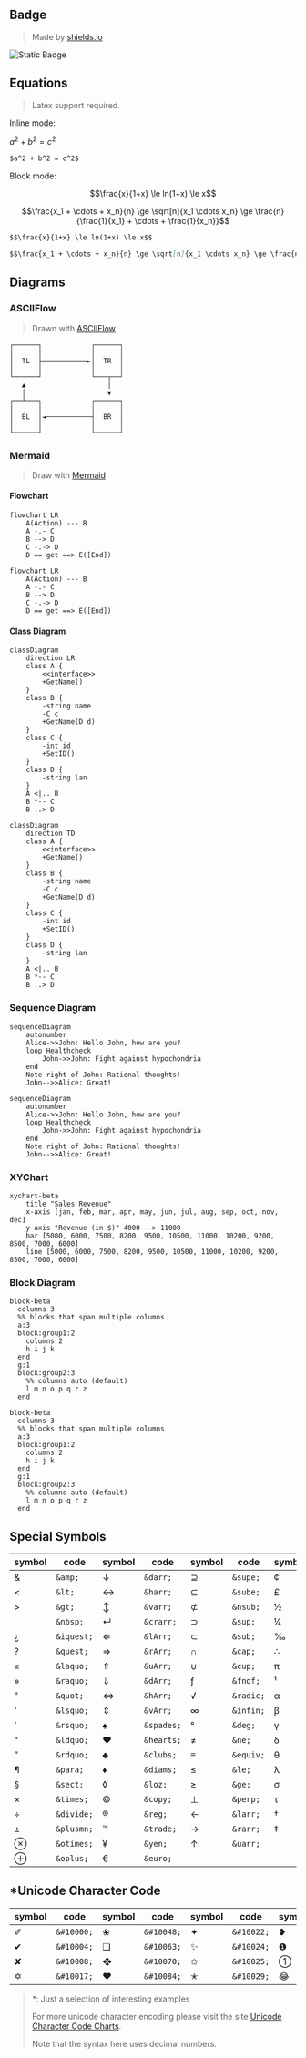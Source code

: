 ## Badge
> Made by [shields.io](https://shields.io/badges/static-badge)

![Static Badge](https://img.shields.io/badge/markdown-badge-blue?logo=dependabot)

## Equations

> Latex support required.

Inline mode: 

$a^2 + b^2 = c^2$

```markdown
$a^2 + b^2 = c^2$
```

Block mode:

$$\frac{x}{1+x} \le ln(1+x) \le x$$

$$\frac{x_1 + \cdots + x_n}{n} \ge \sqrt[n]{x_1 \cdots x_n} \ge \frac{n}{\frac{1}{x_1} + \cdots + \frac{1}{x_n}}$$

```markdown
$$\frac{x}{1+x} \le ln(1+x) \le x$$

$$\frac{x_1 + \cdots + x_n}{n} \ge \sqrt[n]{x_1 \cdots x_n} \ge \frac{n}{\frac{1}{x_1} + \cdots + \frac{1}{x_n}}$$
```

## Diagrams

### ASCIIFlow

> Drawn with [ASCIIFlow](https://asciiflow.com/) 

```
┌──────┐            ┌──────┐
│      │            │      │
│  TL  ├───────────►│  TR  │
│      │            │      │
└──────┘            └───┬──┘
   ▲                    │
   │                    ▼
┌──┴───┐            ┌──────┐
│      │            │      │
│  BL  │◄───────────┤  BR  │
│      │            │      │
└──────┘            └──────┘
```

### Mermaid

> Draw with [Mermaid](https://mermaid.js.org/syntax/flowchart.html)

#### Flowchart

```mermaid
flowchart LR
    A(Action) --- B
    A -.- C
    B --> D
    C -.-> D
    D == get ==> E([End])
```

```
flowchart LR
    A(Action) --- B
    A -.- C
    B --> D
    C -.-> D
    D == get ==> E([End])
```

#### Class Diagram

```mermaid
classDiagram
    direction LR
    class A {
        <<interface>>
        +GetName()
    }
    class B {
        -string name
        -C c
        +GetName(D d)
    }
    class C {
        -int id
        +SetID()
    }
    class D {
        -string lan
    }
    A <|.. B
    B *-- C
    B ..> D
```

```
classDiagram
    direction TD
    class A {
        <<interface>>
        +GetName()
    }
    class B {
        -string name
        -C c
        +GetName(D d)
    }
    class C {
        -int id
        +SetID()
    }
    class D {
        -string lan
    }
    A <|.. B
    B *-- C
    B ..> D
```

### Sequence Diagram

```mermaid
sequenceDiagram
    autonumber
    Alice->>John: Hello John, how are you?
    loop Healthcheck
        John->>John: Fight against hypochondria
    end
    Note right of John: Rational thoughts!
    John-->>Alice: Great!
```

```
sequenceDiagram
    autonumber
    Alice->>John: Hello John, how are you?
    loop Healthcheck
        John->>John: Fight against hypochondria
    end
    Note right of John: Rational thoughts!
    John-->>Alice: Great!
```

### XYChart

```mermaid
xychart-beta
    title "Sales Revenue"
    x-axis [jan, feb, mar, apr, may, jun, jul, aug, sep, oct, nov, dec]
    y-axis "Revenue (in $)" 4000 --> 11000
    bar [5000, 6000, 7500, 8200, 9500, 10500, 11000, 10200, 9200, 8500, 7000, 6000]
    line [5000, 6000, 7500, 8200, 9500, 10500, 11000, 10200, 9200, 8500, 7000, 6000]

```

### Block Diagram

```mermaid
block-beta
  columns 3
  %% blocks that span multiple columns
  a:3
  block:group1:2
    columns 2
    h i j k
  end
  g:1
  block:group2:3
    %% columns auto (default)
    l m n o p q r z
  end
```

```
block-beta
  columns 3
  %% blocks that span multiple columns
  a:3
  block:group1:2
    columns 2
    h i j k
  end
  g:1
  block:group2:3
    %% columns auto (default)
    l m n o p q r z
  end
```

## Special Symbols

| symbol    | code       | symbol   | code       | symbol    | code       | symbol   | code       |
|-----------|------------|----------|------------|-----------|------------|----------|------------|
|  &amp;    | `&amp;`    | &darr;   | `&darr;`   |  &supe;   | `&supe;`   | &cent;   | `&cent;`   |
|  &lt;     | `&lt;`     | &harr;   | `&harr;`   |  &sube;   | `&sube;`   | &pound;  | `&pound;`  |
|  &gt;     | `&gt;`     | &varr;   | `&varr;`   |  &nsub;   | `&nsub;`   | &frac12; | `&frac12;` |
|  &nbsp;   | `&nbsp;`   | &crarr;  | `&crarr;`  |  &sup;    | `&sup;`    | &frac14; | `&frac14;` |
|  &iquest; | `&iquest;` | &lArr;   | `&lArr;`   |  &sub;    | `&sub;`    | &permil; | `&permil;` |
|  &quest;  | `&quest;`  | &rArr;   | `&rArr;`   |  &cap;    | `&cap;`    | &there4; | `&there4;` |
|  &laquo;  | `&laquo;`  | &uArr;   | `&uArr;`   |  &cup;    | `&cup;`    | &pi;     | `&pi;`     |
|  &raquo;  | `&raquo;`  | &dArr;   | `&dArr;`   |  &fnof;   | `&fnof;`   | &sup1;   | `&sup1;`   |
|  &quot;   | `&quot;`   | &hArr;   | `&hArr;`   |  &radic;  | `&radic;`  | &alpha;  | `&alpha;`  |
|  &lsquo;  | `&lsquo;`  | &vArr;   | `&vArr;`   |  &infin;  | `&infin;`  | &beta;   | `&beta;`   |
|  &rsquo;  | `&rsquo;`  | &spades; | `&spades;` |  &deg;    | `&deg;`    | &gamma;  | `&gamma;`  |
|  &ldquo;  | `&ldquo;`  | &hearts; | `&hearts;` |  &ne;     | `&ne;`     | &delta;  | `&delta;`  |
|  &rdquo;  | `&rdquo;`  | &clubs;  | `&clubs;`  |  &equiv;  | `&equiv;`  | &theta;  | `&theta;`  |
|  &para;   | `&para;`   | &diams;  | `&diams;`  |  &le;     | `&le;`     | &lambda; | `&lambda;` |
|  &sect;   | `&sect;`   | &loz;    | `&loz;`    |  &ge;     | `&ge;`     | &sigma;  | `&sigma;`  |
|  &times;  | `&times;`  | &copy;   | `&copy;`   |  &perp;   | `&perp;`   | &tau;    | `&tau;`    |
|  &divide; | `&divide;` | &reg;    | `&reg;`    |  &larr;   | `&larr;`   | &dagger; | `&dagger;` |
|  &plusmn; | `&plusmn;` | &trade;  | `&trade;`  |  &rarr;   | `&rarr;`   | &Dagger; | `&Dagger;` |
|  &otimes; | `&otimes;` | &yen;    | `&yen;`    |  &uarr;   | `&uarr;`   |          |            |
|  &oplus;  | `&oplus;`  | &euro;   | `&euro;`   |

## *Unicode Character Code

| symbol    | code        | symbol    | code        | symbol    | code        | symbol    | code        |
|-----------|-------------|-----------|-------------|-----------|-------------|-----------|-------------|
| &#10000;  | `&#10000;`  | &#10048;  | `&#10048;`  | &#10022;  | `&#10022;`  | &#10085;  | `&#10085;`  |
| &#10004;  | `&#10004;`  | &#10063;  | `&#10063;`  | &#10024;  | `&#10024;`  | &#10102;  | `&#10102;`  |
| &#10008;  | `&#10008;`  | &#10070;  | `&#10070;`  | &#10025;  | `&#10025;`  | &#10112;  | `&#10112;`  |
| &#10017;  | `&#10017;`  | &#10084;  | `&#10084;`  | &#10029;  | `&#10029;`  | &#128514; | `&#128514;` |


> *: Just a selection of interesting examples
>
> For more unicode character encoding please visit the site [Unicode Character Code Charts](https://www.unicode.org/charts/).
>
> Note that the syntax here uses decimal numbers.
